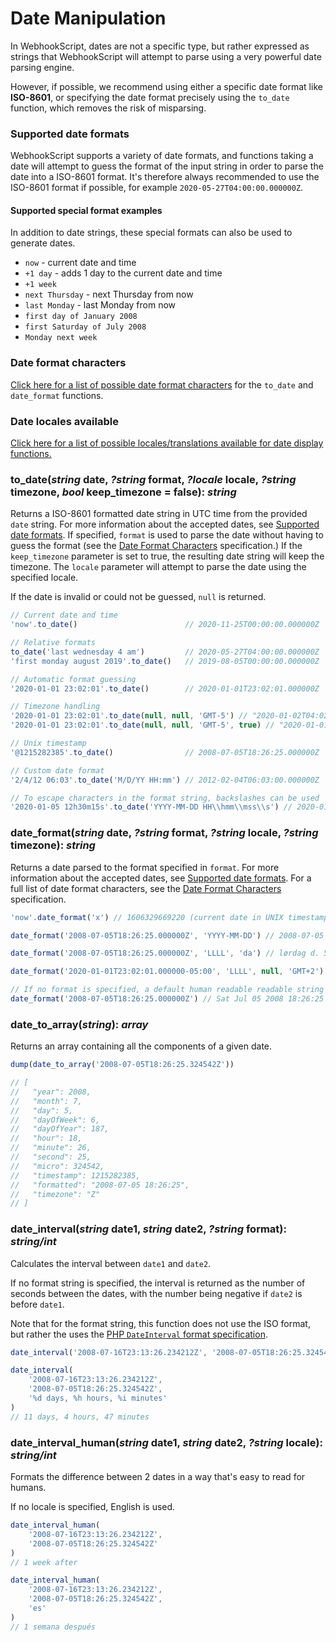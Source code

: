 # Date Manipulation

In WebhookScript, dates are not a specific type, but rather expressed as strings that WebhookScript will attempt to parse using a very powerful date parsing engine.

However, if possible, we recommend using either a specific date format like **ISO-8601**, or specifying the date format precisely using the `to_date` function, which removes the risk of misparsing.

### Supported date formats

WebhookScript supports a variety of date formats, and functions taking a date will attempt to guess the format of the input string in order to parse the date into a ISO-8601 format. It's therefore always recommended to use the ISO-8601 format if possible, for example `2020-05-27T04:00:00.000000Z`.

#### Supported special format examples

In addition to date strings, these special formats can also be used to generate dates.

* `now` - current date and time
* `+1 day` - adds 1 day to the current date and time
* `+1 week`
* `next Thursday` - next Thursday from now
* `last Monday` - last Monday from now
* `first day of January 2008`
* `first Saturday of July 2008`
* `Monday next week`

### Date format characters

[Click here for a list of possible date format characters](/webhookscript/date-format.html) for the `to_date` and `date_format` functions.

### Date locales available

[Click here for a list of possible locales/translations available for date display functions.](/webhookscript/date-locales.html)

### to_date(***string*** date, ***?string*** format, ***?locale*** locale, ***?string*** timezone, ***bool*** keep_timezone = false): ***string***

Returns a ISO-8601 formatted date string in UTC time from the provided `date` string. For more information about the accepted dates, see [Supported date formats](#supported-date-formats). If specified, `format` is used to parse the date without having to guess the format (see the [Date Format Characters](/webhookscript/date-format.html) specification.) If the `keep_timezone` parameter is set to true, the resulting date string will keep the timezone. The `locale` parameter will attempt to parse the date using the specified locale.

If the date is invalid or could not be guessed, `null` is returned.

```javascript
// Current date and time
'now'.to_date()                        // 2020-11-25T00:00:00.000000Z

// Relative formats
to_date('last wednesday 4 am')         // 2020-05-27T04:00:00.000000Z
'first monday august 2019'.to_date()   // 2019-08-05T00:00:00.000000Z

// Automatic format guessing
'2020-01-01 23:02:01'.to_date()        // 2020-01-01T23:02:01.000000Z

// Timezone handling
'2020-01-01 23:02:01'.to_date(null, null, 'GMT-5') // "2020-01-02T04:02:01.000000Z", interpreted as GMT-5 and converted to UTC
'2020-01-01 23:02:01'.to_date(null, null, 'GMT-5', true) // "2020-01-01T23:02:01.000000-05:00", date keeps timezone

// Unix timestamp
'@1215282385'.to_date()                // 2008-07-05T18:26:25.000000Z

// Custom date format
'2/4/12 06:03'.to_date('M/D/YY HH:mm') // 2012-02-04T06:03:00.000000Z

// To escape characters in the format string, backslashes can be used
'2020-01-05 12h30m15s'.to_date('YYYY-MM-DD HH\\hmm\\mss\\s') // 2020-01-05T12:30:15.000000Z
```

### date_format(***string*** date, ***?string*** format, ***?string*** locale, ***?string*** timezone): ***string***

Returns a date parsed to the format specified in `format`. For more information about the accepted dates, see [Supported date formats](#supported-date-formats). For a full list of date format characters, see the [Date Format Characters](/webhookscript/date-format.html) specification.

```javascript
'now'.date_format('x') // 1606329669220 (current date in UNIX timestamp with microseconds)

date_format('2008-07-05T18:26:25.000000Z', 'YYYY-MM-DD') // 2008-07-05

date_format('2008-07-05T18:26:25.000000Z', 'LLLL', 'da') // lørdag d. 5. juli 2008 kl. 18:26

date_format('2020-01-01T23:02:01.000000-05:00', 'LLLL', null, 'GMT+2') // Thursday, January 2, 2020 6:02 AM

// If no format is specified, a default human readable readable string is returned
date_format('2008-07-05T18:26:25.000000Z') // Sat Jul 05 2008 18:26:25 GMT+0000
```

### date_to_array(***string***): ***array***

Returns an array containing all the components of a given date.

```javascript
dump(date_to_array('2008-07-05T18:26:25.324542Z'))

// [
//   "year": 2008,
//   "month": 7,
//   "day": 5,
//   "dayOfWeek": 6,
//   "dayOfYear": 187,
//   "hour": 18,
//   "minute": 26,
//   "second": 25,
//   "micro": 324542,
//   "timestamp": 1215282385,
//   "formatted": "2008-07-05 18:26:25",
//   "timezone": "Z"
// ]
```

### date_interval(***string*** date1, ***string*** date2, ***?string*** format): ***string/int***

Calculates the interval between `date1` and `date2`.

If no format string is specified, the interval is returned as the number of seconds between the dates, with the number being negative if `date2` is before `date1`.

Note that for the format string, this function does not use the ISO format, but rather the uses the [PHP `DateInterval` format specification](https://www.php.net/manual/en/dateinterval.format.php).

```javascript
date_interval('2008-07-16T23:13:26.234212Z', '2008-07-05T18:26:25.324542Z') // -967620

date_interval(
    '2008-07-16T23:13:26.234212Z',
    '2008-07-05T18:26:25.324542Z',
    '%d days, %h hours, %i minutes'
)
// 11 days, 4 hours, 47 minutes
```

### date_interval_human(***string*** date1, ***string*** date2, ***?string*** locale): ***string/int***

Formats the difference between 2 dates in a way that's easy to read for humans.

If no locale is specified, English is used.

```javascript
date_interval_human(
    '2008-07-16T23:13:26.234212Z',
    '2008-07-05T18:26:25.324542Z'
)
// 1 week after

date_interval_human(
    '2008-07-16T23:13:26.234212Z',
    '2008-07-05T18:26:25.324542Z',
    'es'
)
// 1 semana después
```
